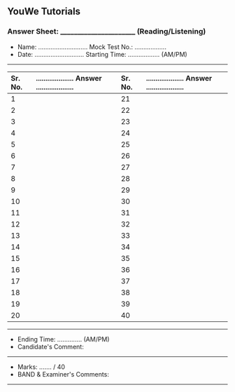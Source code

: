 ## YouWe Tutorials
### Answer Sheet: ______________________ (Reading/Listening)

- Name: ............................  Mock Test No.: ..................
- Date: ............................  Starting Time: .................. (AM/PM)

---

| Sr. No. | .................... Answer .................... | Sr. No. | .................... Answer .................... |
|:--------|:-------------------------------------------|:--------|:-------------------------------------------|
| 1       |                              | 21      |                              |
| 2       |                              | 22      |                              |
| 3       |                              | 23      |                              |
| 4       |                              | 24      |                              |
| 5       |                              | 25      |                              |
| 6       |                              | 26      |                              |
| 7       |                              | 27      |                              |
| 8       |                              | 28      |                              |
| 9       |                              | 29      |                              |
| 10      |                              | 30      |                              |
| 11      |                              | 31      |                              |
| 12      |                              | 32      |                              |
| 13      |                              | 33      |                              |
| 14      |                              | 34      |                              |
| 15      |                              | 35      |                              |
| 16      |                              | 36      |                              |
| 17      |                              | 37      |                              |
| 18      |                              | 38      |                              |
| 19      |                              | 39      |                              |
| 20      |                              | 40      |                              |

---

- Ending Time: .............. (AM/PM)
- Candidate's Comment:

---

- Marks: ....... / 40
- BAND & Examiner's Comments:

---
